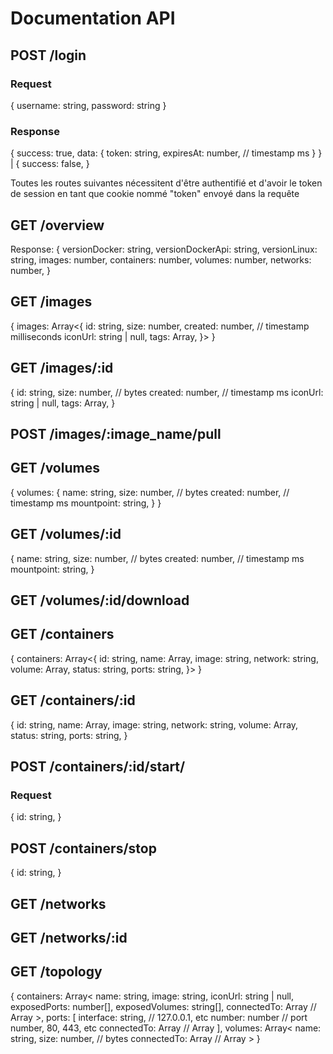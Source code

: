 # Documentation API

## POST /login
### Request
{
    username: string,
    password: string
}
### Response
{
    success: true,
    data: {
        token: string,
        expiresAt: number,         // timestamp ms
    }
} | {
    success: false,
}

Toutes les routes suivantes nécessitent d'être authentifié et d'avoir le token de session 
en tant que cookie nommé "token" envoyé dans la requête

## GET /overview
Response:
{
    versionDocker: string,
    versionDockerApi: string,
    versionLinux: string,
    images: number,
    containers: number,
    volumes: number,
    networks: number,
}

## GET /images
{
    images: Array<{
        id: string,
        size: number,
        created: number,    // timestamp milliseconds
        iconUrl: string | null,
        tags: Array<string>,
    }>
}

## GET /images/:id
{ 
    id: string,
    size: number, // bytes
    created: number, // timestamp ms
    iconUrl: string | null,
    tags: Array<string>,
}

## POST /images/:image_name/pull


## GET /volumes
{
    volumes: { 
        name: string,
        size: number, // bytes
        created: number, // timestamp ms
        mountpoint: string,
    }
}

## GET /volumes/:id
{ 
    name: string,
    size: number, // bytes
    created: number, // timestamp ms
    mountpoint: string,
}

## GET /volumes/:id/download

## GET /containers
{
    containers: Array<{
        id: string,
        name: Array<string>,
        image: string,
        network: string,
        volume: Array<string>,
        status: string,
        ports: string,
    }>
}

## GET /containers/:id
{
    id: string,
    name: Array<string>,
    image: string,
    network: string,
    volume: Array<string>,
    status: string,
    ports: string,
}

## POST /containers/:id/start/
### Request
{
    id: string,
}


## POST /containers/stop
{
    id: string,
}

## GET /networks

## GET /networks/:id

## GET /topology
{
    containers: Array<
        name: string,
        image: string,
        iconUrl: string | null,
        exposedPorts: number[],
        exposedVolumes: string[],
        connectedTo: Array<string>      // Array<EntityID> 
    >,
    ports: [
        interface: string,              // 127.0.0.1, etc
        number: number                  // port number, 80, 443, etc
        connectedTo: Array<string>      // Array<EntityID> 
    ],
    volumes: Array<
        name: string,
        size: number,                   // bytes
        connectedTo: Array<string>      // Array<EntityID> 
    >
}
